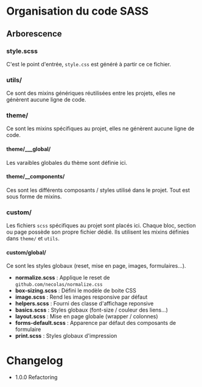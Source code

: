 # Organisation du code SASS

## Arborescence


### style.scss

C'est le point d'entrée, `style.css` est généré à partir ce ce fichier.


### utils/

Ce sont des mixins génériques réutilisées entre les projets, elles ne génèrent
aucune ligne de code.



### theme/

Ce sont les mixins spécifiques au projet, elles ne génèrent aucune ligne de
code.


#### theme/___global/

Les varaibles globales du thème sont définie ici.


#### theme/__components/

Ces sont les différents composants / styles utilisé dans le projet.
Tout est sous forme de mixins.



### custom/

Les fichiers `scss` spécifiques au projet sont placés ici. Chaque bloc, section
ou page possède son propre fichier dédié. Ils utilisent les mixins définies dans
`theme/` et `utils`.


#### custom/global/

Ce sont les styles globaux (reset, mise en page, images, formulaires...).

- **normalize.scss** : Applique le reset de `github.com/necolas/normalize.css`
- **box-sizing.scss** : Défini le modèle de boite CSS
- **image.scss** : Rend les images responsive par défaut
- **helpers.scss** : Fourni des classe d'affichage reponsive
- **basics.scss** : Styles globaux (font-size / couleur des liens...)
- **layout.scss** : Mise en page globale (wrapper / colonnes)
- **forms-default.scss** : Apparence par défaut des composants de formulaire
- **print.scss** : Styles globaux d'impression



# Changelog

- 1.0.0 Refactoring


